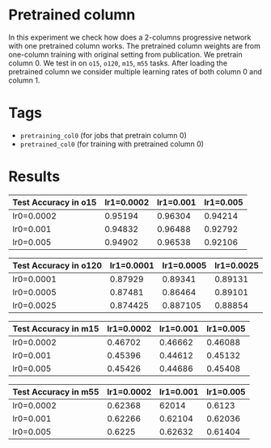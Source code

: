 # Pretrained column

In this experiment we check how does a 2-columns progressive network with one pretrained column works. The pretrained column weights are from one-column training with original setting from publication. We pretrain column 0. We test in on `o15`, `o120`, `m15`, `m55` tasks. After loading the pretrained column we consider multiple learning rates of both column 0 and column 1.

# Tags

- `pretraining_col0` (for jobs that pretrain column 0)
- `pretrained_col0` (for training with pretrained column 0)

# Results

Test Accuracy in o15 | lr1=0.0002 | lr1=0.001 | lr1=0.005
--- | --- | --- | ---
lr0=0.0002 | 0.95194 | 0.96304 | 0.94214
lr0=0.001 | 0.94832 | 0.96488 | 0.92792
lr0=0.005 | 0.94902 | 0.96538 | 0.92106

Test Accuracy in o120 | lr1=0.0001 | lr1=0.0005 | lr1=0.0025
--- | --- | --- | ---
lr0=0.0001 | 0.87929 | 0.89341 | 0.89131
lr0=0.0005 | 0.87481 | 0.86464 | 0.89101
lr0=0.0025 | 0.874425 | 0.887105 | 0.88854

Test Accuracy in m15 | lr1=0.0002 | lr1=0.001 | lr1=0.005
--- | --- | --- | ---
lr0=0.0002 | 0.46702 | 0.46662 | 0.46088
lr0=0.001 | 0.45396 | 0.44612 | 0.45132
lr0=0.005 | 0.45426 | 0.44686 | 0.45408

Test Accuracy in m55 | lr1=0.0002 | lr1=0.001 | lr1=0.005
--- | --- | --- | ---
lr0=0.0002 | 0.62368 | 62014 | 0.6123
lr0=0.001 | 0.62266 | 0.62104 | 0.62036
lr0=0.005 | 0.6225 | 0.62632 | 0.61404
